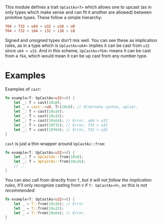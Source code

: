 This module defines a trait `UpCastAs<T>` which allows one to upcast (as in only types which make sense
and can fit it another are allowed) between primitive types. These follow a simple hierarchy:

```rust
f64 > f32 > u64 > u32 > u16 > u8
f64 > f32 > i64 > i32 > i16 > i8
```

Signed and unsigned types don't mix well. You can see these as implication rules, as in a type
which is `UpCastAs<u64>` implies it can be cast from `u32` since `u64 > u32`. And in this
scheme, `UpCastAs<f64>` means it can be cast from a `f64`, which would mean it can be up cast
from any number type.

# Examples

Examples of `cast`:

```rust
fn example<T: UpCastAs<u32>>() {
    let _: T = cast(10u8);
    let _ = cast::<u8, T>(10u8); // Alternate syntax, uglier.
    let _: T = cast(10u16);
    let _: T = cast(10u32);
    let _: T = cast(10u64); // Error, u64 > u32
    let _: T = cast(10f32); // Error, f32 > u32
    let _: T = cast(10f64); // Error, f32 > u32
}
```

`cast` is just a thin wrapper around `UpCastAs::from`:

```rust
fn example<T: UpCastAs<u32>>() {
    let _: T = UpCastAs::from(10u8);
    let _: T = UpCastAs::from(10u16);
    // ...
}
```

You can also call from directly from `T`, *but it will not follow the implication rules*, it'll
only recognize casting from `V` if `T: UpCastAs<V>`, so this is *not recommended*:

```rust
fn example<T: UpCastAs<u32>>() {
    let _ = T::from(10u16); // Error
    let _ = T::from(10u32);
    let _ = T::from(10u64); // Error.
}
```
